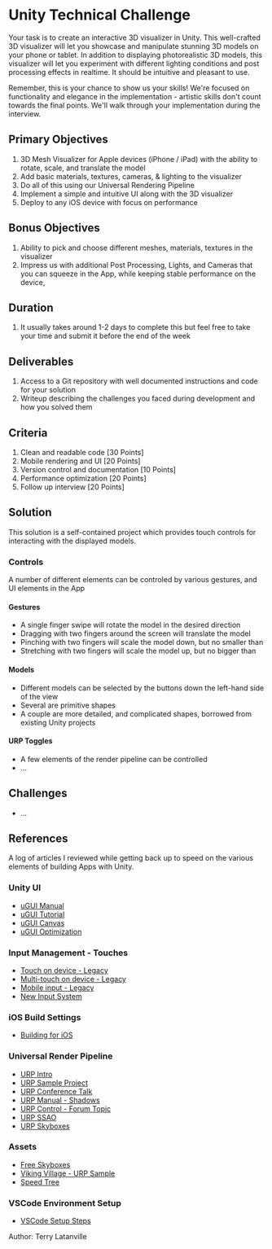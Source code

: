 # Unity Technical Challenge

Your task is to create an interactive 3D visualizer in Unity. This well-crafted 3D visualizer will let you showcase and manipulate stunning 3D models on your phone or tablet. In addition to displaying photorealistic 3D models, this visualizer will let you experiment with different lighting conditions and post processing effects in realtime. It should be intuitive and pleasant to use.

Remember, this is your chance to show us your skills! We're focused on functionality and elegance in the implementation - artistic skills don't count towards the final points. We'll walk through your implementation during the interview.

## Primary Objectives

1. 3D Mesh Visualizer for Apple devices (iPhone / iPad) with the ability to rotate, scale, and translate the model
2. Add basic materials, textures, cameras, & lighting to the visualizer
3. Do all of this using our Universal Rendering Pipeline
4. Implement a simple and intuitive UI along with the 3D visualizer
5. Deploy to any iOS device with focus on performance

## Bonus Objectives

1. Ability to pick and choose different meshes, materials, textures in the visualizer
2. Impress us with additional Post Processing, Lights, and Cameras that you can squeeze in the App, while keeping stable performance on the device,

## Duration

1. It usually takes around 1-2 days to complete this but feel free to take your time and submit it before the end of the week

## Deliverables

1. Access to a Git repository with well documented instructions and code for your solution
2. Writeup describing the challenges you faced during development and how you solved them

## Criteria

1. Clean and readable code [30 Points]
2. Mobile rendering and UI [20 Points]
3. Version control and documentation [10 Points]
4. Performance optimization [20 Points]
5. Follow up interview [20 Points]

## Solution

This solution is a self-contained project which provides touch controls for interacting with the displayed models.

### Controls

A number of different elements can be controled by various gestures, and UI elements in the App

#### Gestures

- A single finger swipe will rotate the model in the desired direction
- Dragging with two fingers around the screen will translate the model
- Pinching with two fingers will scale the model down, but no smaller than <INSERT MINIMUM SIZE>
- Stretching with two fingers will scale the model up, but no bigger than <INSERT MAXIMUM SIZE>

#### Models

- Different models can be selected by the buttons down the left-hand side of the view
- Several are primitive shapes
- A couple are more detailed, and complicated shapes, borrowed from existing Unity projects

#### URP Toggles

- A few elements of the render pipeline can be controlled
- ...

## Challenges

- ...

## References

A log of articles I reviewed while getting back up to speed on the various elements of building Apps with Unity.

### Unity UI

- [uGUI Manual](https://docs.unity3d.com/Manual/com.unity.ugui.html)
- [uGUI Tutorial](https://learn.unity.com/tutorial/creating-basic-ui-elements)
- [uGUI Canvas](https://docs.unity3d.com/Packages/com.unity.ugui@1.0/manual/UICanvas.html)
- [uGUI Optimization](https://unity3d.com/how-to/unity-ui-optimization-tips)

### Input Management - Touches

- [Touch on device - Legacy](https://docs.unity3d.com/ScriptReference/Input.GetTouch.html)
- [Multi-touch on device - Legacy](https://docs.unity3d.com/ScriptReference/Input-touches.html)
- [Mobile input - Legacy](https://docs.unity3d.com/Manual/MobileInput.html)
- [New Input System](https://docs.unity3d.com/Packages/com.unity.inputsystem@1.0/manual/QuickStartGuide.html)

### iOS Build Settings

- [Building for iOS](https://docs.unity3d.com/Manual/BuildSettingsiOS.html)

### Universal Render Pipeline

- [URP Intro](https://blogs.unity3d.com/2019/09/20/how-the-lightweight-render-pipeline-is-evolving/)
- [URP Sample Project](https://github.com/Verasl/BoatAttack)
- [URP Conference Talk](https://www.youtube.com/watch?v=Bvl9rCVbMas)
- [URP Manual - Shadows](https://docs.unity3d.com/Packages/com.unity.render-pipelines.universal@11.0/manual/universalrp-asset.html#shadows)
- [URP Control - Forum Topic](https://forum.unity.com/threads/urp-volume-cs-how-to-access-the-override-settings-at-runtime-via-script.813093/)
- [URP SSAO](https://docs.unity3d.com/Packages/com.unity.render-pipelines.universal@10.0/manual/post-processing-ssao.html)
- [URP Skyboxes](https://docs.unity3d.com/Manual/skyboxes-using.html)

### Assets

- [Free Skyboxes](https://assetstore.unity.com/packages/2d/textures-materials/sky/skybox-series-free-103633)
- [Viking Village - URP Sample](https://assetstore.unity.com/packages/essentials/tutorial-projects/viking-village-urp-29140)
- [Speed Tree](https://assetstore.unity.com/publishers/9474)

### VSCode Environment Setup

- [VSCode Setup Steps](https://code.visualstudio.com/docs/other/unity)

Author: Terry Latanville
